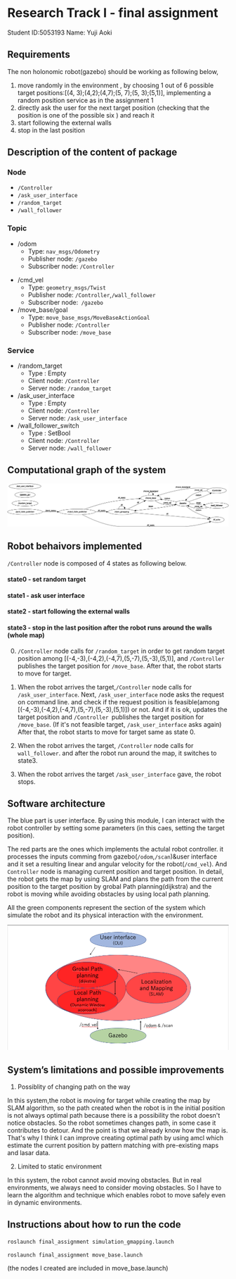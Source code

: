 # Research Track I - final assignment
Student ID:5053193
Name: Yuji Aoki

## Requirements
The non holonomic robot(gazebo) should be working as following below,
1.  move randomly in the environment , by choosing 1 out of 6 possible target positions:[(4, 3);(4,2);(4,7);(5, 7);(5, 3);(5,1)], implementing a random position service as in the assignment 1
2. directly ask the user for the next target position (checking that the position is one of the possible six ) and reach it
3. start following the external walls
4. stop in the last position

## Description of the content of package
### Node
- `/Controller`
- `/ask_user_interface`
- `/random_target`
- `/wall_follower`

### Topic
- /odom
    - Type: `nav_msgs/Odometry`
    - Publisher node: `/gazebo`
    - Subscriber node: `/Controller`
<!-- - /gmapping_odom
    - Type: `geometry_msgs/Twist`
    - Publisher node: `/tf_echo`
    - Subscriber node: `/Controller` -->
- /cmd_vel 
    - Type: `geometry_msgs/Twist`
    - Publisher node: `/Controller`,`/wall_follower`
    - Subscriber node:` /gazebo`
- /move_base/goal 
    - Type: `move_base_msgs/MoveBaseActionGoal`
    - Publisher node: `/Controller`
    - Subscriber node: `/move_base`
### Service
- /random_target
    - Type : Empty
    - Client node: `/Controller`
    - Server node: `/random_target`
- /ask_user_interface
    - Type : Empty
    - Client node: `/Controller`
    - Server node: `/ask_user_interface`
- /wall_follower_switch  
    - Type : SetBool
    - Client node: `/Controller`
    - Server node: `/wall_follower`

## Computational graph of the system
![the graph of system](rosgraph.png )
<!-- ![the graph of system](rosgraph_gmapping_odom.png ) -->
## Robot behaivors implemented
`/Controller` node is composed of 4 states as following below.
#### state0 - set random target
#### state1 - ask user interface
#### state2 - start following the external walls
#### state3 - stop in the last position after the robot runs around the walls (whole map)

0. `/Controller` node calls for `/random_target` in order to get random target position among [(-4,-3),(-4,2),(-4,7),(5,-7),(5,-3),(5,1)], and `/Controller `publishes the target position for `/move_base`. After that, the robot starts to move for target.

1. When the robot arrives the target,`/Controller` node calls for `/ask_user_interface`. Next, `/ask_user_interface` node asks the request on command line. and check if the request position is feasible(among [(-4,-3),(-4,2),(-4,7),(5,-7),(5,-3),(5,1)]) or not. And if it is ok, updates the target position and `/Controller `publishes the target position for `/move_base`. (If it's not feasible target, `/ask_user_interface` asks again) After that, the robot starts to move for target same as state 0.

2. When the robot arrives the target, `/Controller` node calls for `wall_follower`. and after the robot run around the map, it switches to state3.

3. When the robot arrives the target `/ask_user_interface` gave, the robot stops.

## Software architecture
The blue part is user interface. By using this module, I can interact with the robot controller by setting some parameters (in this caes, setting the target position).

The red parts are the ones which implements the actulal robot controller. it processes the inputs comming from gazebo(`/odom`,`/scan`)&user interface and it set a resulting linear and angular velocity for the robot(`/cmd_vel`). And `Controller` node is managing  current position and target position. In detail, the robot gets the map by using SLAM and plans the path from the current position to the target position by grobal Path planning(dijkstra) and the robot is moving while avoiding obstacles by using local path planning.

All the green components represent the section of the system which simulate the robot and its physical interaction with the environment.


![](software_architecture.png)

## System’s limitations and possible improvements

1. Possiblity of changing path on the way

In this system,the robot is moving for target while creating the map by SLAM algorithm, so the path created when the robot is in the initial position is not always optimal path because there is a possibility the robot doesn't notice obstacles. So the robot sometimes changes path, in some case it contributes to detour. And the point is that we already know how the map is. That's why I think I can improve creating optimal path by using amcl which estimate the current position by pattern matching with pre-existing maps and lasar data. 

2. Limited to static environment

In this system, the robot cannot avoid moving obstacles. But in real environments, we always need to consider moving obstacles. So I have to learn the algorithm and technique which enables robot to move safely even in dynamic environments.



## Instructions about how to run the code

```
roslaunch final_assignment simulation_gmapping.launch
```

```
roslaunch final_assignment move_base.launch
```
(the nodes I created are included in move_base.launch)



